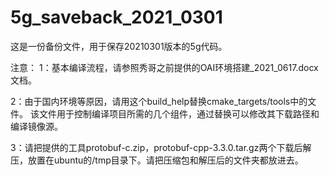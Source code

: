 # 5g_saveback_2021_0301
这是一份备份文件，用于保存20210301版本的5g代码。




注意：
1：基本编译流程，请参照秀哥之前提供的OAI环境搭建_2021_0617.docx文档。

2：由于国内环境等原因，请用这个build_help替换cmake_targets/tools中的文件。
该文件用于控制编译项目所需的几个组件，通过替换可以修改其下载路径和编译镜像源。

3：请把提供的工具protobuf-c.zip，protobuf-cpp-3.3.0.tar.gz两个下载后解压，放置在ubuntu的/tmp目录下。请把压缩包和解压后的文件夹都放进去。

